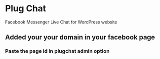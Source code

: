 # Plug Chat
Facebook Messenger Live Chat for WordPress website

## Added your your domain in your facebook page 
###  Paste the page id in plugchat admin option 
